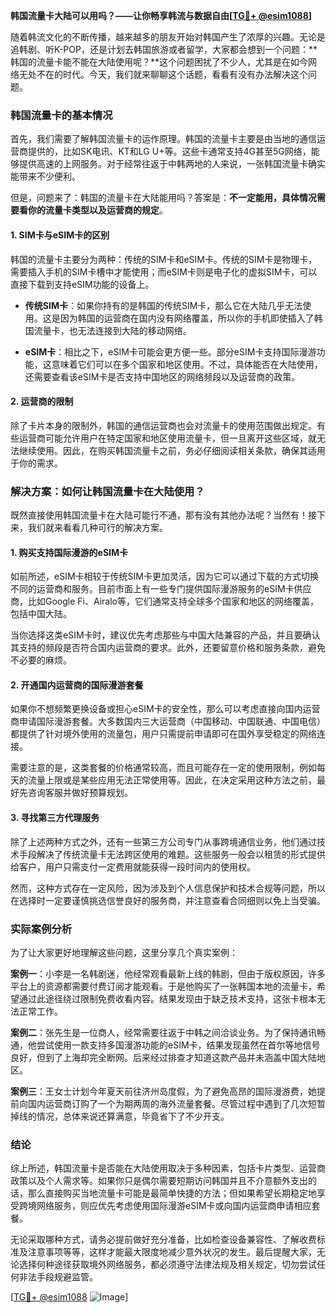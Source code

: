 **韩国流量卡大陆可以用吗？——让你畅享韩流与数据自由[[TG💪+ @esim1088](https://t.me/s/esim1088)]**

随着韩流文化的不断传播，越来越多的朋友开始对韩国产生了浓厚的兴趣。无论是追韩剧、听K-POP，还是计划去韩国旅游或者留学，大家都会想到一个问题：**韩国的流量卡能不能在大陆使用呢？**这个问题困扰了不少人，尤其是在如今网络无处不在的时代。今天，我们就来聊聊这个话题，看看有没有办法解决这个问题。

### 韩国流量卡的基本情况

首先，我们需要了解韩国流量卡的运作原理。韩国的流量卡主要是由当地的通信运营商提供的，比如SK电讯、KT和LG U+等。这些卡通常支持4G甚至5G网络，能够提供高速的上网服务。对于经常往返于中韩两地的人来说，一张韩国流量卡确实能带来不少便利。

但是，问题来了：韩国的流量卡在大陆能用吗？答案是：**不一定能用，具体情况需要看你的流量卡类型以及运营商的规定**。

#### 1. **SIM卡与eSIM卡的区别**
韩国的流量卡主要分为两种：传统的SIM卡和eSIM卡。传统的SIM卡是物理卡，需要插入手机的SIM卡槽中才能使用；而eSIM卡则是电子化的虚拟SIM卡，可以直接下载到支持eSIM功能的设备上。

- **传统SIM卡**：如果你持有的是韩国的传统SIM卡，那么它在大陆几乎无法使用。这是因为韩国的运营商在国内没有网络覆盖，所以你的手机即使插入了韩国流量卡，也无法连接到大陆的移动网络。
  
- **eSIM卡**：相比之下，eSIM卡可能会更方便一些。部分eSIM卡支持国际漫游功能，这意味着它们可以在多个国家和地区使用。不过，具体能否在大陆使用，还需要查看该eSIM卡是否支持中国地区的网络频段以及运营商的政策。

#### 2. **运营商的限制**
除了卡片本身的限制外，韩国的通信运营商也会对流量卡的使用范围做出规定。有些运营商可能允许用户在特定国家和地区使用流量卡，但一旦离开这些区域，就无法继续使用。因此，在购买韩国流量卡之前，务必仔细阅读相关条款，确保其适用于你的需求。

### 解决方案：如何让韩国流量卡在大陆使用？

既然直接使用韩国流量卡在大陆可能行不通，那有没有其他办法呢？当然有！接下来，我们就来看看几种可行的解决方案。

#### 1. **购买支持国际漫游的eSIM卡**
如前所述，eSIM卡相较于传统SIM卡更加灵活，因为它可以通过下载的方式切换不同的运营商和服务。目前市面上有一些专门提供国际漫游服务的eSIM卡供应商，比如Google Fi、Airalo等，它们通常支持全球多个国家和地区的网络覆盖，包括中国大陆。

当你选择这类eSIM卡时，建议优先考虑那些与中国大陆兼容的产品，并且要确认其支持的频段是否符合国内运营商的要求。此外，还要留意价格和服务条款，避免不必要的麻烦。

#### 2. **开通国内运营商的国际漫游套餐**
如果你不想频繁更换设备或担心eSIM卡的安全性，那么可以考虑直接向国内运营商申请国际漫游套餐。大多数国内三大运营商（中国移动、中国联通、中国电信）都提供了针对境外使用的流量包，用户只需提前申请即可在国外享受稳定的网络连接。

需要注意的是，这类套餐的价格通常较高，而且可能存在一定的使用限制，例如每天的流量上限或是某些应用无法正常使用等。因此，在决定采用这种方法之前，最好先咨询客服并做好预算规划。

#### 3. **寻找第三方代理服务**
除了上述两种方式之外，还有一些第三方公司专门从事跨境通信业务，他们通过技术手段解决了传统流量卡无法跨区使用的难题。这些服务一般会以租赁的形式提供给客户，用户只需支付一定费用就能获得一段时间内的使用权。

然而，这种方式存在一定风险，因为涉及到个人信息保护和技术合规等问题，所以在选择时一定要谨慎挑选信誉良好的服务商，并注意查看合同细则以免上当受骗。

### 实际案例分析

为了让大家更好地理解这些问题，这里分享几个真实案例：

**案例一**：小李是一名韩剧迷，他经常观看最新上线的韩剧，但由于版权原因，许多平台上的资源都需要付费订阅才能观看。于是他购买了一张韩国本地的流量卡，希望通过此途径绕过限制免费收看内容。结果发现由于缺乏技术支持，这张卡根本无法正常工作。

**案例二**：张先生是一位商人，经常需要往返于中韩之间洽谈业务。为了保持通讯畅通，他尝试使用一款支持多国漫游功能的eSIM卡，结果发现虽然在首尔等地信号良好，但到了上海却完全断网。后来经过排查才知道这款产品并未涵盖中国大陆地区。

**案例三**：王女士计划今年夏天前往济州岛度假，为了避免高昂的国际漫游费，她提前向国内运营商订购了一个为期两周的海外流量套餐。尽管过程中遇到了几次短暂掉线的情况，总体来说还算满意，毕竟省下了不少开支。

### 结论

综上所述，韩国流量卡是否能在大陆使用取决于多种因素，包括卡片类型、运营商政策以及个人需求等。如果你只是偶尔需要短期访问韩国并且不介意额外支出的话，那么直接购买当地流量卡可能是最简单快捷的方法；但如果希望长期稳定地享受跨境网络服务，则应优先考虑使用国际漫游eSIM卡或向国内运营商申请相应套餐。

无论采取哪种方式，请务必提前做好充分准备，比如检查设备兼容性、了解收费标准及注意事项等等，这样才能最大限度地减少意外状况的发生。最后提醒大家，无论选择何种途径获取境外网络服务，都必须遵守法律法规及相关规定，切勿尝试任何非法手段规避监管。

[[TG💪+ @esim1088](https://t.me/s/esim1088) ![Image](https://i.postimg.cc/4NQfJmqS/Snipaste-2025-05-13-00-14-12.png)]